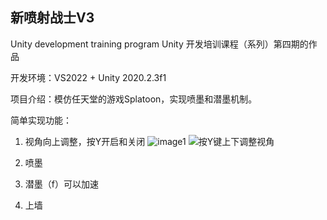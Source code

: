 ## 新喷射战士V3 

Unity development training program Unity 开发培训课程（系列）第四期的作品

开发环境：VS2022 + Unity 2020.2.3f1 

项目介绍：模仿任天堂的游戏Splatoon，实现喷墨和潜墨机制。

简单实现功能：
1. 视角向上调整，按Y开启和关闭
   ![image1](https://github.com/Zekeriri/my_spaltoon/blob/main/Image/img0.gif)
   ![按Y键上下调整视角](https://github.com/Zekeriri/my_spaltoon/assets/115679259/af0997cb-621e-4e14-8285-2aeb799baf1a)

3. 喷墨
4. 潜墨（f）可以加速
5. 上墙

